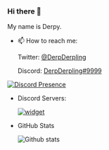 ### Hi there 👋

My name is Derpy.
  
- 📫 How to reach me:
  
  Twitter: [@DerpDerpling](https://twitter.com/derpderpling)
  
  Discord: [DerpDerpling#9999](https://discord.com/users/341620310300295179)

 [![Discord Presence](https://lanyard-profile-readme.vercel.app/api/341620310300295179)](https://discord.com/users/341620310300295179)
  
- Discord Servers:
  
  [![widget](https://inv.wtf/widget/hobbitcraft)](https://inv.wtf/hobbitcraft)
  
- GitHub Stats

  ![Github stats](https://github-readme-stats.vercel.app/api?username=DerpDerpling&theme=blueberry&count_private=true&hide_border=true&line_height=25)
